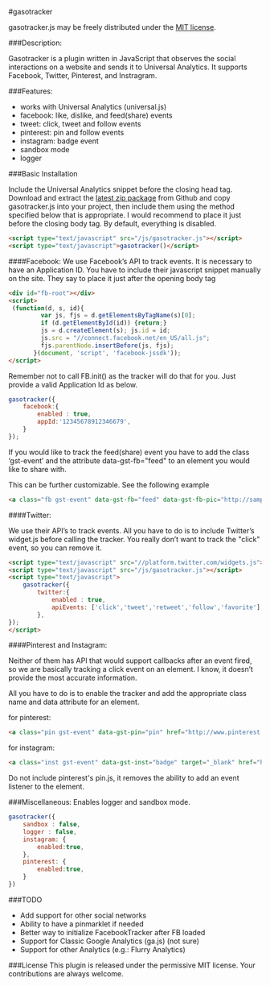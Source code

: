 #gasotracker

gasotracker.js may be freely distributed under the [MIT license](http://opensource.org/licenses/MIT).

###Description:

Gasotracker is a plugin written in JavaScript that observes the social interactions on a website and sends it to Universal Analytics. It supports Facebook, Twitter, Pinterest, and Instragram.

###Features:

- works with Universal Analytics (universal.js)
- facebook: like, dislike, and feed(share) events
- tweet: click, tweet and follow events 
- pinterest: pin and follow events
- instagram: badge event
- sandbox mode
- logger


###Basic Installation

Include the Universal Analytics snippet before the closing head tag. Download and extract the [latest zip package](https://github.com/rolandkal/gasotracker/archive/master.zip) from Github and copy gasotracker.js into your project, then include them using the method specified below that is appropriate. I would recommend to place it just before the closing body tag. By default, everything is disabled.
```html
<script type="text/javascript" src="/js/gasotracker.js"></script>
<script type="text/javascript">gasotracker()</script>
```

####Facebook:
We use Facebook’s API to track events. It is necessary to have an Application ID.
You have to include their javascript snippet manually on the site. They say to place it just after the opening body tag

```html
<div id="fb-root"></div>
<script>
 (function(d, s, id){
         var js, fjs = d.getElementsByTagName(s)[0];
         if (d.getElementById(id)) {return;}
         js = d.createElement(s); js.id = id;
         js.src = "//connect.facebook.net/en_US/all.js";
         fjs.parentNode.insertBefore(js, fjs);
       }(document, 'script', 'facebook-jssdk'));
</script>
```

Remember not to call FB.init() as the tracker will do that for you. Just provide a valid Application Id as below.

```javascript
gasotracker({
	facebook:{
		enabled : true,
		appId:'12345678912346679',
	}
});
```

If you would like to track the feed(share) event you have to add the class ‘gst-event’ and the attribute data-gst-fb="feed" to an element you would like to share with. 

This can be further customizable. See the following example
```html
<a class="fb gst-event" data-gst-fb="feed" data-gst-fb-pic="http://sample.com/sample.jpg" target="_blank" href="http://currenturl.com" data-gst-fb-desc="description" data-gst-fb-cap="caption" data-gst-fb-name="name"></a>
```

####Twitter:

We use their API’s to track events. All you have to do is to include Twitter’s widget.js before calling the tracker. You really don’t want to track the "click" event, so you can remove it.

```html
<script type="text/javascript" src="//platform.twitter.com/widgets.js"></script>	
<script type="text/javascript" src="/js/gasotracker.js"></script>
<script type="text/javascript">
	gasotracker({
		twitter:{
			enabled : true,
			apiEvents: ['click','tweet','retweet','follow','favorite'],
		},
});
</script>
```

####Pinterest and Instagram:

Neither of them has API that would support callbacks after an event fired, so we are basically tracking a click event on an element. I know, it doesn’t provide the most accurate information. 

All you have to do is to enable the tracker and add the appropriate class name and data attribute for an element.

for pinterest:
```html
<a class="pin gst-event" data-gst-pin="pin" href="http://www.pinterest.com/pin/create/button/?url=http://currenturl.com&media=http://currenturl.com/img/currentimage.jpg&description=Something to say"></a>
```

for instagram:
```html
<a class="inst gst-event" data-gst-inst="badge" target="_blank" href="http://instagram.com/name?ref=badge"></a>
```

Do not include pinterest's pin.js, it removes the ability to add an event listener to the element.


###Miscellaneous:
Enables logger and sandbox mode.
```javascript
gasotracker({
	sandbox : false,
	logger : false,
	instagram: {
		enabled:true,
	},	
	pinterest: {
		enabled:true,
	}
})
```
###TODO
- Add support for other social networks
- Ability to have a pinmarklet if needed 
- Better way to initialize FacebookTracker after FB loaded
- Support for Classic Google Analytics (ga.js) (not sure)
- Support for other Analytics (e.g.: Flurry Analytics)

###License
This plugin is released under the permissive MIT license. Your contributions are always welcome.
